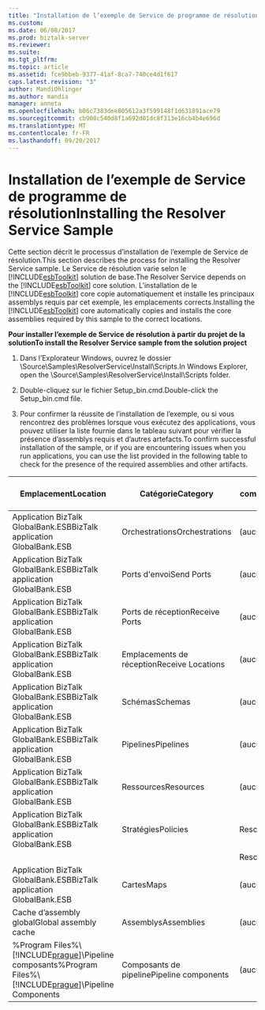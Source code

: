 ```yaml
---
title: "Installation de l’exemple de Service de programme de résolution | Documents Microsoft"
ms.custom: 
ms.date: 06/08/2017
ms.prod: biztalk-server
ms.reviewer: 
ms.suite: 
ms.tgt_pltfrm: 
ms.topic: article
ms.assetid: fce9bbeb-9377-41af-8ca7-740ce4d1f617
caps.latest.revision: "3"
author: MandiOhlinger
ms.author: mandia
manager: anneta
ms.openlocfilehash: b06c7383dee805612a3f599148f1d631891ace79
ms.sourcegitcommit: cb908c540d8f1a692d01dc8f313e16cb4b4e696d
ms.translationtype: MT
ms.contentlocale: fr-FR
ms.lasthandoff: 09/20/2017
---
```

# <a name="installing-the-resolver-service-sample"></a><span data-ttu-id="2be29-102">Installation de l’exemple de Service de programme de résolution</span><span class="sxs-lookup"><span data-stu-id="2be29-102">Installing the Resolver Service Sample</span></span>
<span data-ttu-id="2be29-103">Cette section décrit le processus d’installation de l’exemple de Service de résolution.</span><span class="sxs-lookup"><span data-stu-id="2be29-103">This section describes the process for installing the Resolver Service sample.</span></span> <span data-ttu-id="2be29-104">Le Service de résolution varie selon le [!INCLUDE[esbToolkit](../includes/esbtoolkit-md.md)] solution de base.</span><span class="sxs-lookup"><span data-stu-id="2be29-104">The Resolver Service depends on the [!INCLUDE[esbToolkit](../includes/esbtoolkit-md.md)] core solution.</span></span> <span data-ttu-id="2be29-105">L’installation de le [!INCLUDE[esbToolkit](../includes/esbtoolkit-md.md)] core copie automatiquement et installe les principaux assemblys requis par cet exemple, les emplacements corrects.</span><span class="sxs-lookup"><span data-stu-id="2be29-105">Installing the [!INCLUDE[esbToolkit](../includes/esbtoolkit-md.md)] core automatically copies and installs the core assemblies required by this sample to the correct locations.</span></span>  
  
 <span data-ttu-id="2be29-106">**Pour installer l’exemple de Service de résolution à partir du projet de la solution**</span><span class="sxs-lookup"><span data-stu-id="2be29-106">**To install the Resolver Service sample from the solution project**</span></span>  
  
1.  <span data-ttu-id="2be29-107">Dans l’Explorateur Windows, ouvrez le dossier \Source\Samples\ResolverService\Install\Scripts.</span><span class="sxs-lookup"><span data-stu-id="2be29-107">In Windows Explorer, open the \Source\Samples\ResolverService\Install\Scripts folder.</span></span>  
  
2.  <span data-ttu-id="2be29-108">Double-cliquez sur le fichier Setup_bin.cmd.</span><span class="sxs-lookup"><span data-stu-id="2be29-108">Double-click the Setup_bin.cmd file.</span></span>  
  
3.  <span data-ttu-id="2be29-109">Pour confirmer la réussite de l’installation de l’exemple, ou si vous rencontrez des problèmes lorsque vous exécutez des applications, vous pouvez utiliser la liste fournie dans le tableau suivant pour vérifier la présence d’assemblys requis et d’autres artefacts.</span><span class="sxs-lookup"><span data-stu-id="2be29-109">To confirm successful installation of the sample, or if you are encountering issues when you run applications, you can use the list provided in the following table to check for the presence of the required assemblies and other artifacts.</span></span>  
  
|<span data-ttu-id="2be29-110">Emplacement</span><span class="sxs-lookup"><span data-stu-id="2be29-110">Location</span></span>|<span data-ttu-id="2be29-111">Catégorie</span><span class="sxs-lookup"><span data-stu-id="2be29-111">Category</span></span>|<span data-ttu-id="2be29-112">Nom et la version du composant</span><span class="sxs-lookup"><span data-stu-id="2be29-112">Name and version of the component</span></span>|  
|--------------|--------------|---------------------------------------|  
|<span data-ttu-id="2be29-113">Application BizTalk GlobalBank.ESB</span><span class="sxs-lookup"><span data-stu-id="2be29-113">BizTalk application GlobalBank.ESB</span></span>|<span data-ttu-id="2be29-114">Orchestrations</span><span class="sxs-lookup"><span data-stu-id="2be29-114">Orchestrations</span></span>|<span data-ttu-id="2be29-115">(aucun)</span><span class="sxs-lookup"><span data-stu-id="2be29-115">(none)</span></span>|  
|<span data-ttu-id="2be29-116">Application BizTalk GlobalBank.ESB</span><span class="sxs-lookup"><span data-stu-id="2be29-116">BizTalk application GlobalBank.ESB</span></span>|<span data-ttu-id="2be29-117">Ports d'envoi</span><span class="sxs-lookup"><span data-stu-id="2be29-117">Send Ports</span></span>|<span data-ttu-id="2be29-118">(aucun)</span><span class="sxs-lookup"><span data-stu-id="2be29-118">(none)</span></span>|  
|<span data-ttu-id="2be29-119">Application BizTalk GlobalBank.ESB</span><span class="sxs-lookup"><span data-stu-id="2be29-119">BizTalk application GlobalBank.ESB</span></span>|<span data-ttu-id="2be29-120">Ports de réception</span><span class="sxs-lookup"><span data-stu-id="2be29-120">Receive Ports</span></span>|<span data-ttu-id="2be29-121">(aucun)</span><span class="sxs-lookup"><span data-stu-id="2be29-121">(none)</span></span>|  
|<span data-ttu-id="2be29-122">Application BizTalk GlobalBank.ESB</span><span class="sxs-lookup"><span data-stu-id="2be29-122">BizTalk application GlobalBank.ESB</span></span>|<span data-ttu-id="2be29-123">Emplacements de réception</span><span class="sxs-lookup"><span data-stu-id="2be29-123">Receive Locations</span></span>|<span data-ttu-id="2be29-124">(aucun)</span><span class="sxs-lookup"><span data-stu-id="2be29-124">(none)</span></span>|  
|<span data-ttu-id="2be29-125">Application BizTalk GlobalBank.ESB</span><span class="sxs-lookup"><span data-stu-id="2be29-125">BizTalk application GlobalBank.ESB</span></span>|<span data-ttu-id="2be29-126">Schémas</span><span class="sxs-lookup"><span data-stu-id="2be29-126">Schemas</span></span>|<span data-ttu-id="2be29-127">(aucun)</span><span class="sxs-lookup"><span data-stu-id="2be29-127">(none)</span></span>|  
|<span data-ttu-id="2be29-128">Application BizTalk GlobalBank.ESB</span><span class="sxs-lookup"><span data-stu-id="2be29-128">BizTalk application GlobalBank.ESB</span></span>|<span data-ttu-id="2be29-129">Pipelines</span><span class="sxs-lookup"><span data-stu-id="2be29-129">Pipelines</span></span>|<span data-ttu-id="2be29-130">(aucun)</span><span class="sxs-lookup"><span data-stu-id="2be29-130">(none)</span></span>|  
|<span data-ttu-id="2be29-131">Application BizTalk GlobalBank.ESB</span><span class="sxs-lookup"><span data-stu-id="2be29-131">BizTalk application GlobalBank.ESB</span></span>|<span data-ttu-id="2be29-132">Ressources</span><span class="sxs-lookup"><span data-stu-id="2be29-132">Resources</span></span>|<span data-ttu-id="2be29-133">(aucun)</span><span class="sxs-lookup"><span data-stu-id="2be29-133">(none)</span></span>|  
|<span data-ttu-id="2be29-134">Application BizTalk GlobalBank.ESB</span><span class="sxs-lookup"><span data-stu-id="2be29-134">BizTalk application GlobalBank.ESB</span></span>|<span data-ttu-id="2be29-135">Stratégies</span><span class="sxs-lookup"><span data-stu-id="2be29-135">Policies</span></span>|<span data-ttu-id="2be29-136">ResolveEndpoint</span><span class="sxs-lookup"><span data-stu-id="2be29-136">ResolveEndpoint</span></span>|  
|||<span data-ttu-id="2be29-137">ResolveMap</span><span class="sxs-lookup"><span data-stu-id="2be29-137">ResolveMap</span></span>|  
|<span data-ttu-id="2be29-138">Application BizTalk GlobalBank.ESB</span><span class="sxs-lookup"><span data-stu-id="2be29-138">BizTalk application GlobalBank.ESB</span></span>|<span data-ttu-id="2be29-139">Cartes</span><span class="sxs-lookup"><span data-stu-id="2be29-139">Maps</span></span>|<span data-ttu-id="2be29-140">(aucun)</span><span class="sxs-lookup"><span data-stu-id="2be29-140">(none)</span></span>|  
|<span data-ttu-id="2be29-141">Cache d’assembly global</span><span class="sxs-lookup"><span data-stu-id="2be29-141">Global assembly cache</span></span>|<span data-ttu-id="2be29-142">Assemblys</span><span class="sxs-lookup"><span data-stu-id="2be29-142">Assemblies</span></span>|<span data-ttu-id="2be29-143">(aucun)</span><span class="sxs-lookup"><span data-stu-id="2be29-143">(none)</span></span>|  
|<span data-ttu-id="2be29-144">%Program Files%\\[!INCLUDE[prague](../includes/prague-md.md)]\Pipeline composants</span><span class="sxs-lookup"><span data-stu-id="2be29-144">%Program Files%\\[!INCLUDE[prague](../includes/prague-md.md)]\Pipeline Components</span></span>|<span data-ttu-id="2be29-145">Composants de pipeline</span><span class="sxs-lookup"><span data-stu-id="2be29-145">Pipeline components</span></span>|<span data-ttu-id="2be29-146">(aucun)</span><span class="sxs-lookup"><span data-stu-id="2be29-146">(none)</span></span>|